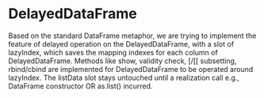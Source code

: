 # DelayedDataFrame

Based on the standard DataFrame metaphor, we are trying to implement
the feature of delayed operation on the DelayedDataFrame, with a slot
of lazyIndex, which saves the mapping indexes for each column of
DelayedDataFrame. Methods like show, validity check, [/[[ subsetting,
rbind/cbind are implemented for DelayedDataFrame to be operated around
lazyIndex. The listData slot stays untouched until a realization call
e.g., DataFrame constructor OR as.list() incurred.
